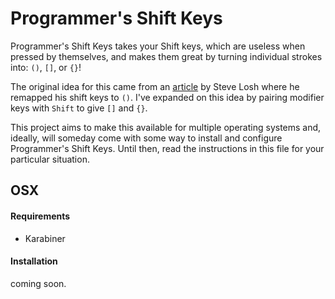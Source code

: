 # Programmer's Shift Keys

Programmer's Shift Keys takes your Shift keys, which are useless when pressed by
themselves, and makes them great by turning individual strokes into: `()`, `[]`, or
`{}`!

The original idea for this came from an
[article](http://stevelosh.com/blog/2012/10/a-modern-space-cadet/) by Steve Losh
where he remapped his shift keys to `()`. I've expanded on this idea by pairing
modifier keys with `Shift` to give `[]` and `{}`.

This project aims to make this available for multiple operating systems and,
ideally, will someday come with some way to install and configure Programmer's
Shift Keys. Until then, read the instructions in this file for your particular
situation.

## OSX

#### Requirements
 - Karabiner

#### Installation

coming soon.
